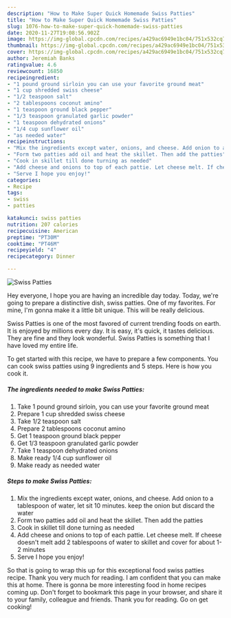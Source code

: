 ```yaml
---
description: "How to Make Super Quick Homemade Swiss Patties"
title: "How to Make Super Quick Homemade Swiss Patties"
slug: 1076-how-to-make-super-quick-homemade-swiss-patties
date: 2020-11-27T19:08:56.902Z
image: https://img-global.cpcdn.com/recipes/a429ac6949e1bc04/751x532cq70/swiss-patties-recipe-main-photo.jpg
thumbnail: https://img-global.cpcdn.com/recipes/a429ac6949e1bc04/751x532cq70/swiss-patties-recipe-main-photo.jpg
cover: https://img-global.cpcdn.com/recipes/a429ac6949e1bc04/751x532cq70/swiss-patties-recipe-main-photo.jpg
author: Jeremiah Banks
ratingvalue: 4.6
reviewcount: 16850
recipeingredient:
- "1 pound ground sirloin you can use your favorite ground meat"
- "1 cup shredded swiss cheese"
- "1/2 teaspoon salt"
- "2 tablespoons coconut amino"
- "1 teaspoon ground black pepper"
- "1/3 teaspoon granulated garlic powder"
- "1 teaspoon dehydrated onions"
- "1/4 cup sunflower oil"
- "as needed water"
recipeinstructions:
- "Mix the ingredients except water, onions, and cheese. Add onion to a tablespoon of water, let sit 10 minutes. keep the onion but discard the water"
- "Form two patties add oil and heat the skillet. Then add the patties"
- "Cook in skillet till done turning as needed"
- "Add cheese and onions to top of each pattie. Let cheese melt. If cheese doesn&#39;t melt add 2 tablespoons of water to skillet and cover for about 1-2 minutes"
- "Serve I hope you enjoy!"
categories:
- Recipe
tags:
- swiss
- patties

katakunci: swiss patties 
nutrition: 207 calories
recipecuisine: American
preptime: "PT30M"
cooktime: "PT46M"
recipeyield: "4"
recipecategory: Dinner

---
```



![Swiss Patties](https://img-global.cpcdn.com/recipes/a429ac6949e1bc04/751x532cq70/swiss-patties-recipe-main-photo.jpg)

Hey everyone, I hope you are having an incredible day today. Today, we're going to prepare a distinctive dish, swiss patties. One of my favorites. For mine, I'm gonna make it a little bit unique. This will be really delicious.



Swiss Patties is one of the most favored of current trending foods on earth. It is enjoyed by millions every day. It is easy, it's quick, it tastes delicious. They are fine and they look wonderful. Swiss Patties is something that I have loved my entire life.


To get started with this recipe, we have to prepare a few components. You can cook swiss patties using 9 ingredients and 5 steps. Here is how you cook it.

<!--inarticleads1-->

##### The ingredients needed to make Swiss Patties:

1. Take 1 pound ground sirloin, you can use your favorite ground meat
1. Prepare 1 cup shredded swiss cheese
1. Take 1/2 teaspoon salt
1. Prepare 2 tablespoons coconut amino
1. Get 1 teaspoon ground black pepper
1. Get 1/3 teaspoon granulated garlic powder
1. Take 1 teaspoon dehydrated onions
1. Make ready 1/4 cup sunflower oil
1. Make ready as needed water




<!--inarticleads2-->

##### Steps to make Swiss Patties:

1. Mix the ingredients except water, onions, and cheese. Add onion to a tablespoon of water, let sit 10 minutes. keep the onion but discard the water
1. Form two patties add oil and heat the skillet. Then add the patties
1. Cook in skillet till done turning as needed
1. Add cheese and onions to top of each pattie. Let cheese melt. If cheese doesn&#39;t melt add 2 tablespoons of water to skillet and cover for about 1-2 minutes
1. Serve I hope you enjoy!




So that is going to wrap this up for this exceptional food swiss patties recipe. Thank you very much for reading. I am confident that you can make this at home. There is gonna be more interesting food in home recipes coming up. Don't forget to bookmark this page in your browser, and share it to your family, colleague and friends. Thank you for reading. Go on get cooking!
